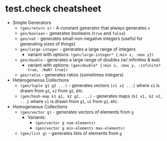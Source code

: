 # test.check cheatsheet

- Simple Generators
  - `(gen/return x)` - A constant generator that always generates `x`
  - `gen/boolean` - generates booleans (`true` and `false`)
  - `gen/nat` - generates small non-negative integers (useful for generating sizes of things)
  - `gen/large-integer` - generates a large range of integers
    - variant with options: `(gen/large-integer* {:min x, :max y})`
  - `gen/double` - generates a large range of doubles (w/ infinities & `NaN`)
    - variant with options: `(gen/double* {:min x, :max y, :infinite? true, :NaN? true})`
  - `gen/ratio` - generates ratios (sometimes integers)
- Heterogeneous Collections
  - `(gen/tuple g1 g2 ...)` - generates vectors `[x1 x2 ...]` where `x1`
    is drawn from `g1`, `x2` from `g2`, etc.
  - `(gen/hash-map k1 g1, k2 g2, ...)` - generates maps `{k1 v1, k2 v2, ...}`
    where `v1` is drawn from `g1`, `v2` from `g2`, etc.
- Homogeneous Collections
  - `(gen/vector g)` - generates vectors of elements from `g`
    - Variants:
      - `(gen/vector g num-elements)`
      - `(gen/vector g min-elements max-elements)`
  - `(gen/list g)` - generates lists of elements from `g`
